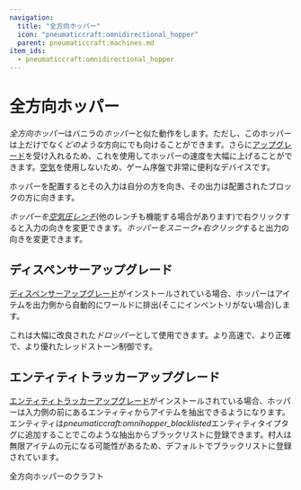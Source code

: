 ```yaml
---
navigation:
  title: "全方向ホッパー"
  icon: "pneumaticcraft:omnidirectional_hopper"
  parent: pneumaticcraft:machines.md
item_ids:
  - pneumaticcraft:omnidirectional_hopper
---
```


# 全方向ホッパー

*全方向ホッパー*はバニラの*ホッパー*と似た動作をします。ただし、このホッパーは上だけでなく*どのような*方向にでも向けることができます。さらに[アップグレード](../base_concepts/upgrades.md)を受け入れるため、これを使用してホッパーの速度を大幅に上げることができます。[空気](../base_concepts/pressure.md)を使用しないため、ゲーム序盤で非常に便利なデバイスです。

<ItemImage id="pneumaticcraft:omnidirectional_hopper" />

ホッパーを配置するとその<Color id="blue">入力</Color>は自分の方を向き、その<Color id="gold">出力</Color>は配置されたブロックの方に向きます。

*ホッパーを[空気圧レンチ](../tools/pneumatic_wrench.md)*(他のレンチも機能する場合があります)で右クリックすると入力の向きを変更できます。*ホッパーをスニーク+右クリック*すると出力の向きを変更できます。

## ディスペンサーアップグレード

[ディスペンサーアップグレード](../base_concepts/upgrades.md#dispenser)がインストールされている場合、ホッパーはアイテムを<Color id="gold">出力</Color>側から自動的にワールドに排出(そこにインベントリがない場合)します。

これは大幅に改良された*ドロッパー*として使用できます。より高速で、より正確で、より優れた<Color hex="#f00">レッドストーン制御</Color>です。

## エンティティトラッカーアップグレード

[エンティティトラッカーアップグレード](../base_concepts/upgrades.md#entity_tracker)がインストールされている場合、ホッパーは<Color id="blue">入力</Color>側の前にあるエンティティからアイテムを抽出できるようになります。エンティティは*pneumaticcraft:omnihopper_blacklisted*エンティティタイプタグに追加することでこのような抽出からブラックリストに登録できます。村人は無限アイテムの元になる可能性があるため、デフォルトでブラックリストに登録されています。

全方向ホッパーのクラフト

<Recipe id="pneumaticcraft:omnidirectional_hopper" />

